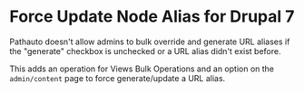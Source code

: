# Force Update Node Alias for Drupal 7

Pathauto doesn't allow admins to bulk override and generate URL aliases if the "generate" checkbox is unchecked or a URL alias didn't exist before.

This adds an operation for Views Bulk Operations and an option on the `admin/content` page to force generate/update a URL alias.